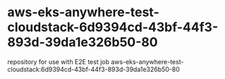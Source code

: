 # aws-eks-anywhere-test-cloudstack-6d9394cd-43bf-44f3-893d-39da1e326b50-80
repository for use with E2E test job aws-eks-anywhere-test-cloudstack:6d9394cd-43bf-44f3-893d-39da1e326b50-80

